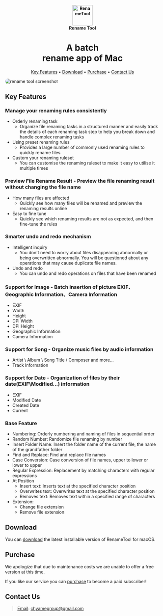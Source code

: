 <h4 align="center" style="border-bottom: 0!important;">
  <br>
  <a href="https://renametool.com">
    <img src="https://renametool.com/img/amazing-tools-official-renamer-brand.png" alt="RenameTool" width="66">
  </a>
  <br>
  Rename Tool
</h4>

<h1 align="center" style="border-bottom: 0!important;">
A batch <br>
rename app of Mac <br>
</h1>
<p align="center">
  <a href="#key-features">Key Features</a> •
  <a href="#download">Download</a> •
  <a href="#purchase">Purchase</a> •
  <a href="#contact-us">Contact Us</a>
</p>

<img src="https://renametool.com/img/amazing-tools-official-renamer-1.jpg" alt="rename tool screenshot" style="border-radius: 20px 20px!important;">

## Key Features

### Manage your renaming rules consistently
* Orderly renaming task
  * Organize file renaming tasks in a structured manner and easily track the details of each renaming task step to help you break down and handle complex renaming tasks
* Using preset renaming rules
  * Provides a large number of commonly used renaming rules to quickly rename files
* Custom your renaming ruleset
  * You can customise the renaming ruleset to make it easy to utilise it multiple times

### Preview File Rename Result - Preview the file renaming result without changing the file name
* How many files are affected
  * Quickly see how many files will be renamed and preview the renaming results online
* Easy to fine tune
  * Quickly see which renaming results are not as expected, and then fine-tune the rules

### Smarter undo and redo mechanism
* Intelligent inquiry
  * You don't need to worry about files disappearing abnormally or being overwritten abnormally. You will be questioned about any operations that may cause duplicate file names.
* Undo and redo
  * You can undo and redo operations on files that have been renamed

### Support for Image - Batch insertion of picture EXIF、Geographic Information、Camera Information
* EXIF
* Width
* Height
* DPI Width
* DPI Height
* Geographic Information
* Camera Information

### Support for Song - Organize music files by audio information
* Artist \ Album \ Song Title \ Composer and more...
* Track Information

### Support for Date - Organization of files by their date(EXIF\Modified...) information
* EXIF
* Modified Date
* Created Date
* Current

### Base Feature
* Numbering: Orderly numbering and naming of files in sequential order
* Random Number: Randomize file renaming by number
* Insert Folder Name: Insert the folder name of the current file, the name of the grandfather folder
* Find and Replace: Find and replace file names
* Case Conversion: Case conversion of file names, upper to lower or lower to upper
* Regular Expression: Replacement by matching characters with regular expressions
* At Position
  * Insert text: Inserts text at the specified character position
  * Overwrites text: Overwrites text at the specified character position
  * Removes text: Removes text within a specified range of characters
* Extension:
  * Change file extension
  * Remove file extension

## Download

You can [download](https://github.com/chyame/RenameTool/releases) the latest installable version of RenameTool for macOS.

## Purchase

We apologize that due to maintenance costs we are unable to offer a free version at this time.

If you like our service you can [purchase](https://renametool.com) to become a paid subscriber!

## Contact Us

> [Email](mailto:chyamegroup@gmail.com?subject=Feedback): chyamegroup@gmail.com

